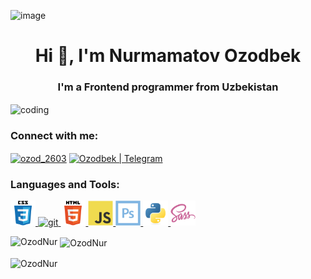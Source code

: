 ![image](https://github.com/halfrost/halfrost/blob/master/icons/header_.png)
<h1 align="center">Hi 👋, I'm Nurmamatov Ozodbek</h1>
<h3 align="center">I'm a Frontend programmer from Uzbekistan</h3>
<img alt="coding" src="https://media2.giphy.com/media/qgQUggAC3Pfv687qPC/giphy.gif" align="center">




<h3 align="left">Connect with me:</h3>
<p align="left center">
<a href="https://instagram.com/ozod_muhandis" target="_blank"><img align="center" src="https://raw.githubusercontent.com/rahuldkjain/github-profile-readme-generator/master/src/images/icons/Social/instagram.svg" alt="ozod_2603" height="30" width="40" /></a>
<a href="https://t.me/Nurmamatov_Ozodbek" target="_blank"><img align="center" alt="Ozodbek | Telegram" src="https://img.shields.io/badge/telegram-4680C2.svg?&style=for-the-badge&logo=telegram&logoColor=white" /></a>
</p>

<h3 align="left">Languages and Tools:</h3>
<p align="left"><a href="https://www.w3schools.com/css/" target="_blank" rel="noreferrer"> <img src="https://raw.githubusercontent.com/devicons/devicon/master/icons/css3/css3-original-wordmark.svg" alt="css3" width="40" height="40"/> </a>
  <a href="https://git-scm.com/" target="_blank" rel="noreferrer"> <img src="https://www.vectorlogo.zone/logos/git-scm/git-scm-icon.svg" alt="git" width="40" height="40"/> </a> 
  <a href="https://www.w3.org/html/" target="_blank" rel="noreferrer"> <img src="https://raw.githubusercontent.com/devicons/devicon/master/icons/html5/html5-original-wordmark.svg" alt="html5" width="40" height="40"/> </a> 
  <a href="https://developer.mozilla.org/en-US/docs/Web/JavaScript" target="_blank" rel="noreferrer"> <img src="https://raw.githubusercontent.com/devicons/devicon/master/icons/javascript/javascript-original.svg" alt="javascript" width="40" height="40"/> </a> 
  <a href="https://www.photoshop.com/en" target="_blank" rel="noreferrer"> <img src="https://raw.githubusercontent.com/devicons/devicon/master/icons/photoshop/photoshop-line.svg" alt="photoshop" width="40" height="40"/> </a> 
  <a href="https://www.python.org" target="_blank" rel="noreferrer"> <img src="https://raw.githubusercontent.com/devicons/devicon/master/icons/python/python-original.svg" alt="python" width="40" height="40"/> </a> 
  <a href="https://sass-lang.com" target="_blank" rel="noreferrer"> <img src="https://raw.githubusercontent.com/devicons/devicon/master/icons/sass/sass-original.svg" alt="sass" width="40" height="40"/> </a> 
  </p>

<p><img align="left" src="https://github-readme-stats.vercel.app/api/top-langs?username=OzodNur&show_icons=true&locale=en&layout=compact" alt="OzodNur" /></p>

<p>&nbsp;<img align="center" src="https://github-readme-stats.vercel.app/api?username=OzodNur&show_icons=true&locale=en" alt="OzodNur" /></p>

<p><img align="center" src="https://github-readme-streak-stats.herokuapp.com/?user=OzodNur&" alt="OzodNur" /></p>
